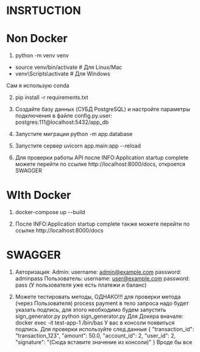 # INSRTUCTION

# Non Docker

1) python -m venv venv
- source venv/bin/activate  # Для Linux/Mac
- venv\Scripts\activate # Для Windows

Сам я использую conda

2) pip install -r requirements.txt

3) Создайте базу данных (CУБД PostgreSQL) и настройте параметры подключения в файле config.py.user: postgres:111@localhost:5432/app_db

4) Запустите миграции python -m app.database

5) Запустите сервер uvicorn app.main:app --reload

6) Для проверки работы API после INFO:Application startup complete можете перейти по ссылке http://localhost:8000/docs, откроется SWAGGER

# WIth Docker

1) docker-compose up --build

2) После INFO:Application startup complete также можете перейти по ссылке http://localhost:8000/docs

# SWAGGER

1) Авторизация:
Admin:
username: admin@example.com
password: adminpass
Пользователь:
username: user@example.com
password: pass
(У пользователя уже есть платежи и баланс)

2) Можете тестировать методы, ОДНАКО!!! для проверки метода (через Пользователя) process payment в тело запроса надо будет указать подпись, для этого необходимо будем запустить sign_generator.py
python sign_generator.py
Для Докера вначале:
docker exec -it test-app-1 /bin/bas
У вас в консоли появиться подпись.
Для проверки используйте след.данные
{
  "transaction_id": "transaction_123",
  "amount": 50.0,
  "account_id": 2,
  "user_id": 2,
  "signature": "(Сюда вставите значение из консоли)"
}
Вроде бы все
